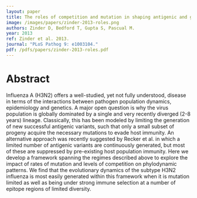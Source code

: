```yaml
---
layout: paper
title: The roles of competition and mutation in shaping antigenic and genetic diversity in influenza
image: /images/papers/zinder-2013-roles.png
authors: Zinder D, Bedford T, Gupta S, Pascual M.
year: 2013
ref: Zinder et al. 2013.
journal: "PLoS Pathog 9: e1003104."
pdf: /pdfs/papers/zinder-2013-roles.pdf
---
```


# Abstract

Influenza A (H3N2) offers a well-studied, yet not fully understood, disease in terms of the interactions between pathogen population dynamics, epidemiology and genetics. A major open question is why the virus population is globally dominated by a single and very recently diverged (2-8 years) lineage. Classically, this has been modeled by limiting the generation of new successful antigenic variants, such that only a small subset of progeny acquire the necessary mutations to evade host immunity. An alternative approach was recently suggested by Recker et al. in which a limited number of antigenic variants are continuously generated, but most of these are suppressed by pre-existing host population immunity. Here we develop a framework spanning the regimes described above to explore the impact of rates of mutation and levels of competition on phylodynamic patterns. We find that the evolutionary dynamics of the subtype H3N2 influenza is most easily generated within this framework when it is mutation limited as well as being under strong immune selection at a number of epitope regions of limited diversity.
